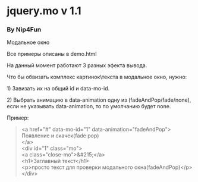 <h1>jquery.mo v 1.1</h1>

<h3>By Nip4Fun</h3>
Модальное окно

Все примеры описаны в demo.html

На данный момент работают 3 разных эфекта вывода.

Что бы обвизать комплекс картинок\текста в модальное окно, нужно:
<p>1) Завизать их на общий id и data-mo-id.
<p>2) Выбрать анимацию в data-animation одну из (fadeAndPop/fade/none), если не указывать data-animation, то по умолчанию будет none.

Пример:

<blockquote>
	<div>
		&lt;a href=&quot;#&quot; data-mo-id=&quot;1&quot; data-animation=&quot;fadeAndPop&quot;&gt;</div>
	<div>
		Появление и скачек(fade pop)</div>
	<div>
		&lt;/a&gt;</div>
	<div>
		&lt;div id=&quot;1&quot; class=&quot;mo&quot;&gt;</div>
	<div>
		&lt;a class=&quot;close-mo&quot;&gt;&amp;#215;&lt;/a&gt;</div>
	<div>
		&lt;h1&gt;Заглавный текст&lt;/h1&gt;</div>
	<div>
		&lt;p&gt;просто текст для проверки модального окна(fadeAndPop)&lt;/p&gt;</div>
	<div>
		&lt;/div&gt;</div>
</blockquote>
